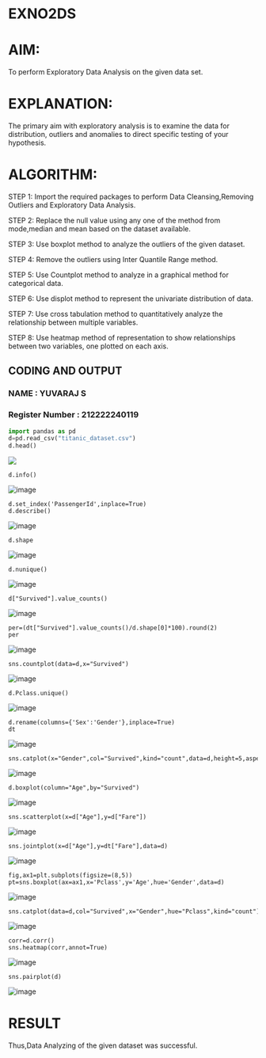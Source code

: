 # EXNO2DS
# AIM:
To perform Exploratory Data Analysis on the given data set.
      
# EXPLANATION:
  The primary aim with exploratory analysis is to examine the data for distribution, outliers and anomalies to direct specific testing of your hypothesis.
  
# ALGORITHM:
STEP 1: Import the required packages to perform Data Cleansing,Removing Outliers and Exploratory Data Analysis.

STEP 2: Replace the null value using any one of the method from mode,median and mean based on the dataset available.

STEP 3: Use boxplot method to analyze the outliers of the given dataset.

STEP 4: Remove the outliers using Inter Quantile Range method.

STEP 5: Use Countplot method to analyze in a graphical method for categorical data.

STEP 6: Use displot method to represent the univariate distribution of data.

STEP 7: Use cross tabulation method to quantitatively analyze the relationship between multiple variables.

STEP 8: Use heatmap method of representation to show relationships between two variables, one plotted on each axis.

## CODING AND OUTPUT
### NAME : YUVARAJ S
### Register Number : 212222240119
```py
import pandas as pd
d=pd.read_csv("titanic_dataset.csv")
d.head()
```
![](./ING/1.png)

```
d.info()
```
![image](./ING/2.png)

```
d.set_index('PassengerId',inplace=True)
d.describe()
```

![image](./ING/4.png)

```
d.shape
```

![image](https://github.com/SanjithaBolisetti/EXNO2DS/assets/119393633/fe9f5eef-962b-4984-9f62-0928129a36d6)

```
d.nunique()
```

![image](https://github.com/SanjithaBolisetti/EXNO2DS/assets/119393633/428f6980-9a18-48f0-9c0a-cc1f8090bee1)

```
d["Survived"].value_counts()
```

![image](./ING/5.png)
```
per=(dt["Survived"].value_counts()/d.shape[0]*100).round(2)
per
```

![image](./ING/6.png)

```
sns.countplot(data=d,x="Survived")
```

![image](./ING/7.png)

```
d.Pclass.unique()
```

![image](./ING/8.png)

```
d.rename(columns={'Sex':'Gender'},inplace=True)
dt
```

![image](./ING/9.png)

```
sns.catplot(x="Gender",col="Survived",kind="count",data=d,height=5,aspect=.7)
```

![image](./ING/10.png)

```
d.boxplot(column="Age",by="Survived")
```

![image](./ING/11.png)
```
sns.scatterplot(x=d["Age"],y=d["Fare"])
```

![image](./ING/12.png)

```
sns.jointplot(x=d["Age"],y=dt["Fare"],data=d)
```

![image](./ING/13.png)

```
fig,ax1=plt.subplots(figsize=(8,5))
pt=sns.boxplot(ax=ax1,x='Pclass',y='Age',hue='Gender',data=d)
```

![image](./ING/14.png)

```
sns.catplot(data=d,col="Survived",x="Gender",hue="Pclass",kind="count")
```

![image](./ING/15.png)

```
corr=d.corr()
sns.heatmap(corr,annot=True)
```

![image](./ING/16.png)

```
sns.pairplot(d)
```

![image](./ING/17.png)

# RESULT
Thus,Data Analyzing of the given dataset was successful.
